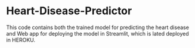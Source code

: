 # Heart-Disease-Predictor

This code contains both the trained model for predicting the heart disease and Web app for deploying the model in Streamlit, which is lated deployed in HEROKU.
